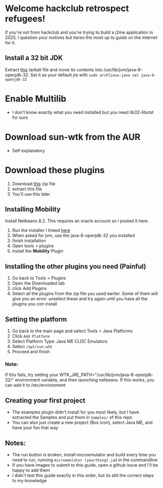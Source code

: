 # Welcome hackclub retrospect refugees!
If you're not from hackclub and you're trying to build a j2me application in 2025, I question your motives but heres the most up to guide on the internet for it. 

## Install a 32 bit JDK
Extract [this](https://files.mercurywork.shop/rafflesia/java-8-openjdk-32.tar.gz) tarball file and move its contents into /usr/lib/jvm/java-8-openjdk-32. 
Set it as your default jre with `sudo archlinux-java set java-8-openjdk-32`

# Enable Multilib
* I don't know exactly what you need installed but you need lib32-libxtst for sure

# Download sun-wtk from the AUR
* Self explanatory

# Download these plugins 
1. Download [*this*](https://files.mercurywork.shop/rafflesia/oracle-jmesdk-3-4-rr-nb-plugins.zip) zip file
2. extract this file
3. You'll use this later

## Installing Mobility
Install Netbeans 8.2. This requires an oracle account so I posted it here.
1. Run the installer I linked [here](https://files.mercurywork.shop/rafflesia/netbeans-8.2-linux.sh)
2. When asked for jvm, use the java-8-openjdk-32 you installed
3. finish installation
4. Open tools > plugins
5. Install the **Mobility** Plugin

## Installing the other plugins you need (Painful)
1. Go back to Tools > Plugins
2. Open the Downloaded tab
3. click Add Plugins
4. Select all the plugins from the zip file you used earlier. Some of them will give you an error. unselect these and try again until you have all the plugins you *can* install

## Setting the platform
1. Go back to the main page and select Tools > Java Platforms
2. Click `Add Platform`
3. Select Platform Type: Java ME CLDC Emulators
4. Select `/opt/sun-wtk`
5. Proceed and finish
### Note:
If this fails, try setting your WTK_JRE_PATH="/usr/lib/jvm/java-8-openjdk-32/" environment variable, and then launching netbeans. If this works, you can add it to /etc/environment

## Creating your first project
* The examples plugin didn't install for you most likely, but I have extracted the Samples and put them in `Samples/` of this repo
* You can also just create a new project (Box icon), select Java ME, and have your fun that way

## Notes:
* The run button is broken, install microemulator and build every time you need to run, running `microemulator (yourthing).jad` in the commandline
* If you have images to submit to this guide, open a github issue and I'll be happy to add them
* I didn't test this guide exactly in this order, but its still the correct steps to my knowledge
